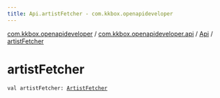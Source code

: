 ```yaml
---
title: Api.artistFetcher - com.kkbox.openapideveloper
---
```


[com.kkbox.openapideveloper](../../index.html) / [com.kkbox.openapideveloper.api](../index.html) / [Api](index.html) / [artistFetcher](.)

# artistFetcher

`val artistFetcher: `[`ArtistFetcher`](../-artist-fetcher/index.html)